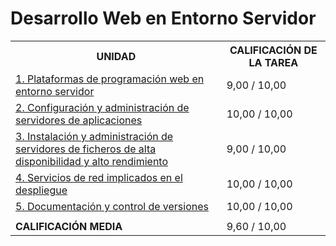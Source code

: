 # Desarrollo Web en Entorno Servidor

<table>
	<tr>
		<th>UNIDAD</th>
		<th>CALIFICACIÓN DE LA TAREA</th>
	</tr>
	<tr>
		<td>
			<a href="https://github.com/HenestrosaDev/2-daw/tree/main/desarrollo_web_en_entorno_servidor/u1">
				1. Plataformas de programación web en entorno servidor
			</a>
		</td>	
		<td>9,00 / 10,00</td>
	</tr>
	<tr>
		<td>
			<a href="https://github.com/HenestrosaDev/2-daw/tree/main/desarrollo_web_en_entorno_servidor/u2">
				2. Configuración y administración de servidores de aplicaciones
			</a>
		</td>
		<td>10,00 / 10,00</td>
	</tr>
	<tr>
		<td>
			<a href="https://github.com/HenestrosaDev/2-daw/tree/main/desarrollo_web_en_entorno_servidor/u3">
				3. Instalación y administración de servidores de ficheros de alta disponibilidad y alto rendimiento
			</a>
		</td>
		<td>9,00 / 10,00</td>
	</tr>
	<tr>
		<td>
			<a href="https://github.com/HenestrosaDev/2-daw/tree/main/desarrollo_web_en_entorno_servidor/u4">
				4. Servicios de red implicados en el despliegue
			</a>
		</td>
		<td>10,00 / 10,00</td>
	</tr>
	<tr>
		<td>
			<a href="https://github.com/HenestrosaDev/2-daw/tree/main/desarrollo_web_en_entorno_servidor/u5">
				5. Documentación y control de versiones
			</a>
		</td>
		<td>10,00 / 10,00</td>
	</tr>
	<tr>
		<td></td>
		<td></td>
	</tr>
	<tr>
		<td>
			<strong>CALIFICACIÓN MEDIA</strong>
		</td>
		<td>9,60 / 10,00</td>
	</tr>
</table>
